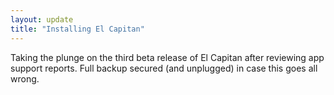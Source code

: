 ```yaml
---
layout: update
title: "Installing El Capitan"
---
```


Taking the plunge on the third beta release of El Capitan after reviewing app support reports. Full backup secured (and unplugged) in case this goes all wrong. 